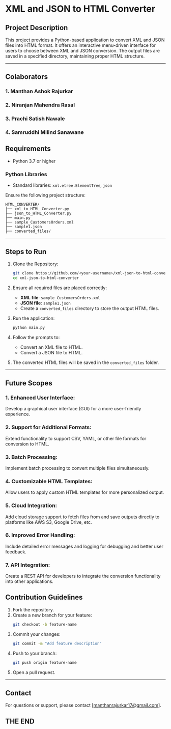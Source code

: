 
# XML and JSON to HTML Converter

## Project Description
This project provides a Python-based application to convert XML and JSON files into HTML format. It offers an interactive menu-driven interface for users to choose between XML and JSON conversion. The output files are saved in a specified directory, maintaining proper HTML structure.

---

## Colaborators
### 1. Manthan Ashok Rajurkar
### 2. Niranjan Mahendra Rasal
### 3. Prachi Satish Nawale
### 4. Samruddhi Milind Sanawane

## Requirements

- Python 3.7 or higher

### Python Libraries
- Standard libraries: `xml.etree.ElementTree`, `json`

Ensure the following project structure:
```
HTML_CONVERTER/
├── xml_to_HTML_Converter.py
├── json_to_HTML_Converter.py
├── main.py
├── sample_CustomersOrders.xml
├── sample1.json
├── converted_files/
```

---

## Steps to Run

1. Clone the Repository:
   ```bash
   git clone https://github.com/<your-username>/xml-json-to-html-converter.git
   cd xml-json-to-html-converter
   ```

2. Ensure all required files are placed correctly:
   - **XML file**: `sample_CustomersOrders.xml`
   - **JSON file**: `sample1.json`
   - Create a `converted_files` directory to store the output HTML files.

3. Run the application:
   ```bash
   python main.py
   ```

4. Follow the prompts to:
   - Convert an XML file to HTML.
   - Convert a JSON file to HTML.

5. The converted HTML files will be saved in the `converted_files` folder.

---

## Future Scopes

### 1. Enhanced User Interface:
   Develop a graphical user interface (GUI) for a more user-friendly experience.

### 2. Support for Additional Formats:
   Extend functionality to support CSV, YAML, or other file formats for conversion to HTML.

### 3. Batch Processing:
   Implement batch processing to convert multiple files simultaneously.

### 4. Customizable HTML Templates:
   Allow users to apply custom HTML templates for more personalized output.

### 5. Cloud Integration:
   Add cloud storage support to fetch files from and save outputs directly to platforms like AWS S3, Google Drive, etc.

### 6. Improved Error Handling:
   Include detailed error messages and logging for debugging and better user feedback.

### 7. API Integration:
   Create a REST API for developers to integrate the conversion functionality into other applications.

## Contribution Guidelines

1. Fork the repository.
2. Create a new branch for your feature:
   ```bash
   git checkout -b feature-name
   ```
3. Commit your changes:
   ```bash
   git commit -m "Add feature description"
   ```
4. Push to your branch:
   ```bash
   git push origin feature-name
   ```
5. Open a pull request.

---

## Contact
For questions or support, please contact [manthanrajurkar17@gmail.com].

## THE END




